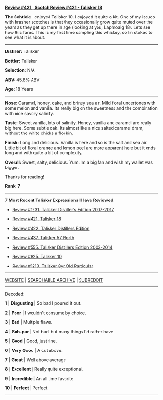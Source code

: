 
[**Review #421 | Scotch Review #421 - Talisker 18**]( https://t8ke.review/review-421-talisker-18/)

**The Schtick:** I enjoyed Talisker 10. I enjoyed it quite a bit. One of my issues with brasher scotches is that they occasionally grow quite muted over the years as they get up there in age (looking at you, Laphroaig 18). Lets see how this fares. This is my first time sampling this whiskey, so Im stoked to see what it is about. 

-----

**Distiller:** Talisker

**Bottler:** Talisker 

**Selection:** N/A

**ABV:** 45.8% ABV

**Age:** 18 Years 

-----

**Nose:**  Caramel, honey, cake, and briney sea air. Mild floral undertones with some melon and vanilla. Its really big on the sweetness and the combination with nice savory salinity. 

**Taste:** Sweet vanilla, lots of salinity. Honey, vanilla and caramel are really big here. Some subtle oak. Its almost like a nice salted caramel dram, without the white chicks a flockin. 

**Finish:** Long and delicious. Vanilla is here and so is the salt and sea air. Little bit of floral orange and lemon peel are more apparent here but it ends long and with quite a bit of complexity.  

**Overall:** Sweet, salty, delicious. Yum. Im a big fan and wish my wallet was bigger.  

Thanks for reading!

**Rank: 7**

----- 

**7 Most Recent Talisker Expressions I Have Reviewed:** 

- [Review #1231. Talisker Distiller’s Edition 2007-2017]( https://t8ke.review/review-1231-talisker-distillers-edition-2007-2017) 

- [Review #421. Talisker 18]( https://t8ke.review/review-421-talisker-18/) 

- [Review #422. Talisker Distillers Edition ]( https://t8ke.review/review-422-talisker-distillers-edition-1992/) 

- [Review #437. Talisker 57 North]( https://t8ke.review/review-437-talisker-57-north/) 

- [Review #555. Talisker Distillers Edition 2003-2014]( https://t8ke.review/review-555-talisker-distillers-edition-2003-2014/) 

- [Review #825. Talisker 10]( https://t8ke.review/review-825-talisker-10yr/) 

- [Review #1213. Talisker 8yr Old Particular ]( https://t8ke.review/review-1213-talisker-8yr-old-particular) 

-----

[WEBSITE](https://t8ke.review) | [SEARCHABLE ARCHIVE](https://t8ke.review/review-archive/) | [SUBREDDIT](https://reddit.com/r/t8kereviews)

-----

Decoded:

**1** | **Disgusting** | So bad I poured it out.

**2** | **Poor** | I wouldn't consume by choice.

**3** | **Bad** | Multiple flaws.

**4** | **Sub-par** | Not bad, but many things I'd rather have.

**5** | **Good** | Good, just fine.

**6** | **Very Good** | A cut above.

**7** | **Great** | Well above average

**8** | **Excellent** | Really quite exceptional.

**9** | **Incredible** | An all time favorite

**10** | **Perfect** | Perfect

----

